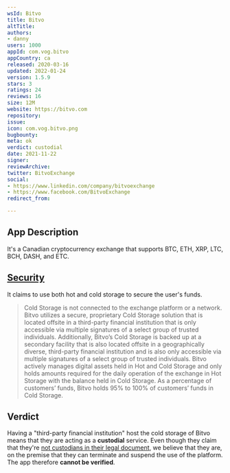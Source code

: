 ```yaml
---
wsId: Bitvo
title: Bitvo
altTitle: 
authors:
- danny
users: 1000
appId: com.vog.bitvo
appCountry: ca
released: 2020-03-16
updated: 2022-01-24
version: 1.5.9
stars: 3
ratings: 24
reviews: 16
size: 12M
website: https://bitvo.com
repository: 
issue: 
icon: com.vog.bitvo.png
bugbounty: 
meta: ok
verdict: custodial
date: 2021-11-22
signer: 
reviewArchive: 
twitter: BitvoExchange
social:
- https://www.linkedin.com/company/bitvoexchange
- https://www.facebook.com/BitvoExchange
redirect_from: 

---
```


## App Description

It's a Canadian cryptocurrency exchange that supports BTC, ETH, XRP, LTC, BCH, DASH, and ETC.

## [Security](https://bitvo.com/security/)

It claims to use both hot and cold storage to secure the user's funds.

> Cold Storage is not connected to the exchange platform or a network. Bitvo utilizes a secure, proprietary Cold Storage solution that is located offsite in a third-party financial institution that is only accessible via multiple signatures of a select group of trusted individuals. Additionally, Bitvo’s Cold Storage is backed up at a secondary facility that is also located offsite in a geographically diverse, third-party financial institution and is also only accessible via multiple signatures of a select group of trusted individuals. Bitvo actively manages digital assets held in Hot and Cold Storage and only holds amounts required for the daily operation of the exchange in Hot Storage with the balance held in Cold Storage. As a percentage of customers’ funds, Bitvo holds 95% to 100% of customers’ funds in Cold Storage.

## Verdict

Having a "third-party financial institution" host the cold storage of Bitvo means that they are acting as a **custodial** service. Even though they claim that they're [not custodians in their legal document](https://bitvo.com/legal/), we believe that they are, on the premise that they can terminate and suspend the use of the platform. The app therefore **cannot be verified**.


